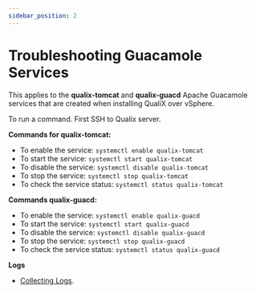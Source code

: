 ```yaml
---
sidebar_position: 2
---
```


# Troubleshooting Guacamole Services

This applies to the **qualix-tomcat** and **qualix-guacd** Apache Guacamole services that are created when installing QualiX over vSphere.

To run a command. First SSH to Qualix server.

**Commands for qualix-tomcat:**

- To enable the service: `systemctl enable qualix-tomcat`
- To start the service: `systemctl start qualix-tomcat`
- To disable the service: `systemctl disable qualix-tomcat`
- To stop the service: `systemctl stop qualix-tomcat`
- To check the service status: `systemctl status qualix-tomcat`

**Commands qualix-guacd:**

- To enable the service: `systemctl enable qualix-guacd`
- To start the service: `systemctl start qualix-guacd`
- To disable the service: `systemctl disable qualix-guacd`
- To stop the service: `systemctl stop qualix-guacd`
- To check the service status: `systemctl status qualix-guacd`

**Logs**

- [Collecting Logs](https://help.quali.com/Online%20Help/0.0/Portal/Content/Troubleshooting/Collecting-logs.htm).

